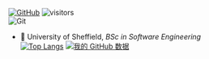 

[![GitHub](https://img.shields.io/badge/dynamic/json?logo=github&label=GitHub&labelColor=495867&color=495867&query=%24.data.totalSubs&url=https%3A%2F%2Fapi.spencerwoo.com%2Fsubstats%2F%3Fsource%3Dgithub%26queryKey%3Dhayschan&style=flat-square)](https://github.com/terenzzzz)
![visitors](https://visitor-badge.glitch.me/badge?page_id=terenzzzz&left_color=green&right_color=red)   
![Git](https://img.shields.io/badge/-Git-F05032?style=flat-square&logo=git&logoColor=white)


- 🍻 University of Sheffield, _BSc in Software Engineering_  
[![Top Langs](https://github-readme-stats.vercel.app/api/top-langs/?username=terenzzzz&layout=compact)](https://github.com/terenzzzz/github-readme-stats)
[![我的 GitHub 数据](https://github-readme-stats.vercel.app/api?username=terenzzzz)]()  
